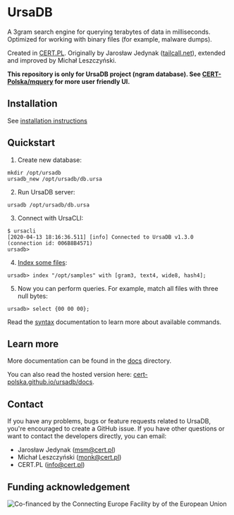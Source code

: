 # UrsaDB

A 3gram search engine for querying terabytes of data in milliseconds. Optimized for working with binary files (for example, malware dumps).

Created in [CERT.PL](https://cert.pl). Originally by Jarosław Jedynak ([tailcall.net](https://tailcall.net)), extended and improved by Michał Leszczyński.

**This repository is only for UrsaDB project (ngram database). See [CERT-Polska/mquery](https://github.com/CERT-Polska/mquery) for more user friendly UI.**

## Installation

See [installation instructions](./INSTALL.md)

## Quickstart

1. Create new database:
```
mkdir /opt/ursadb
ursadb_new /opt/ursadb/db.ursa
```

2. Run UrsaDB server:
```
ursadb /opt/ursadb/db.ursa
```

3. Connect with UrsaCLI:
```
$ ursacli
[2020-04-13 18:16:36.511] [info] Connected to UrsaDB v1.3.0 (connection id: 006B8B4571)
ursadb>
```

4. [Index some files](./docs/indexing.md):
```
ursadb> index "/opt/samples" with [gram3, text4, wide8, hash4];
```

5. Now you can perform queries. For example, match all files with three null bytes:
```
ursadb> select {00 00 00};
```

Read the [syntax](./docs/syntax.md) documentation to learn more about available commands.

## Learn more

More documentation can be found in the [docs](./docs/) directory.

You can also read the hosted version here:
[cert-polska.github.io/ursadb/docs](https://cert-polska.github.io/ursadb/docs).

## Contact
If you have any problems, bugs or feature requests related to UrsaDB, you're encouraged to create a GitHub issue. If you have other questions or want to contact the developers directly, you can email:

* Jarosław Jedynak (msm@cert.pl)
* Michał Leszczyński (monk@cert.pl)
* CERT.PL (info@cert.pl)

## Funding acknowledgement
![Co-financed by the Connecting Europe Facility by of the European Union](https://www.cert.pl/wp-content/uploads/2019/02/en_horizontal_cef_logo-1.png)
